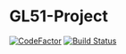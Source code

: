 # GL51-Project

[![CodeFactor](https://www.codefactor.io/repository/github/blomios/gl51-project/badge)](https://www.codefactor.io/repository/github/blomios/gl51-project) [![Build Status](https://travis-ci.org/blomios/GL51-Project.svg?branch=master)](https://travis-ci.org/blomios/GL51-Project)
